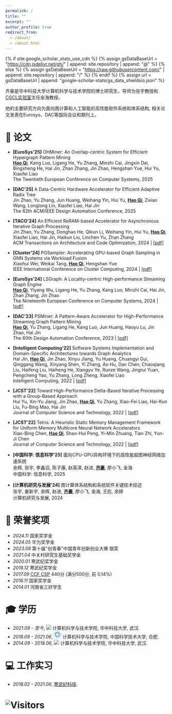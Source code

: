 ```yaml
---
permalink: /
title: ""
excerpt: ""
author_profile: true
redirect_from: 
  - /about/
  - /about.html
---
```


{% if site.google_scholar_stats_use_cdn %}
{% assign gsDataBaseUrl = "https://cdn.jsdelivr.net/gh/" | append: site.repository | append: "@" %}
{% else %}
{% assign gsDataBaseUrl = "https://raw.githubusercontent.com/" | append: site.repository | append: "/" %}
{% endif %}
{% assign url = gsDataBaseUrl | append: "google-scholar-stats/gs_data_shieldsio.json" %}

<span class='anchor' id='about-me'></span>
<!-- I am currently a Ph.D. candidate at the School of Computer Science and Technology, Huazhong University of Science and Technology (华中科技大学计算机科学与技术学院). My advisors are Prof. Yu Zhang and Prof. Hai Jin, who is the director of [CGCL lab](http://grid.hust.edu.cn/). -->

齐豪是华中科技大学计算机科学与技术学院的博士研究生，导师为张宇教授和[CGCL实验室](http://grid.hust.edu.cn/)主任金海教授。

他的主要研究方向为面向图计算和人工智能的高性能软件系统和体系结构, 相关论文发表在Eurosys、DAC等国际会议和期刊上。



<!-- My research focuses on deployable hardware accelerators (with special interests in FPGAs) for complex graph applications such as dynamic graph processing and hypergraph analytics. -->



<!-- I’m currently a Ph.D. student at CGCL, HUST, in a group managed by Hai Jin. -->

<!-- My research interest includes: 
- Graph mining
- Streaming graph
- Deep learning
- Software system and architecture
   -->



 
<span class='anchor' id='-lwzl'></span>

# 📝 论文

* **[EuroSys'25]** OHMiner: An Overlap-centric System for Efficient Hypergraph Pattern Mining<br>
**<u>Hao Qi</u>**, Kang Luo, Ligang He, Yu Zhang, Minzhi Cai, Jingxin Dai, Bingsheng He, Hai Jin, Zhan Zhang, Jin Zhao, Hengshan Yue, Hui Yu, Xiaofei Liao<br>
The Twentieth European Conference on Computer Systems, 2025

* **[DAC'25]** A Data-Centric Hardware Accelerator for Efficient Adaptive Radix Tree<br>
Jin Zhao, Yu Zhang, Jun Huang, Weihang Yin, Hui Yu, **<u>Hao Qi</u>**, Zixiao Wang, Longlong Lin, Xiaofei Liao, Hai Jin<br>
The 62th ACM/IEEE Design Automation Conference, 2025

* **[TACO'24]** An Efficient ReRAM-based Accelerator for Asynchronous Iterative Graph Processing<br>
Jin Zhao, Yu Zhang, Donghao He, Qikun Li, Weihang Yin, Hui Yu, **<u>Hao Qi</u>**, Xiaofei Liao, Hai Jin, Haikun Liu, Linchen Yu, Zhan Zhang<br>
ACM Transactions on Architecture and Code Optimization, 2024 | [[pdf]](/files/ASGraph.pdf)

* **[Cluster'24]** PGSampler: Accelerating GPU-based Graph Sampling in GNN Systems via Workload Fusion<br>
Xiaohui Wei, Weikai Tang, **<u>Hao Qi</u>**, Hengshan Yue<br>
IEEE International Conference on Cluster Computing, 2024 | [[pdf]](/files/PGSampler.pdf)

* **[EuroSys'24]** LSGraph: A Locality-centric High-performance Streaming Graph Engine<br>
**<u>Hao Qi</u>**, Yiyang Wu, Ligang He, Yu Zhang, Kang Luo, Minzhi Cai, Hai Jin, Zhan Zhang, Jin Zhao<br>
The Nineteenth European Conference on Computer Systems, 2024 | [[pdf]](/files/LSGraph.pdf)

* **[DAC'23]** PSMiner: A Pattern-Aware Accelerator for High-Performance Streaming Graph Pattern Mining<br>
**<u>Hao Qi</u>**, Yu Zhang, Ligang He, Kang Luo, Jun Huang, Haoyu Lu, Jin Zhao, Hai Jin<br>
The 60th Design Automation Conference, 2023 | [[pdf]](/files/PSMiner.pdf)

* **[Intelligent Computing'22]** Software Systems Implementation and Domain-Specific Architectures towards Graph Analytics<br>
Hai Jin, **<u>Hao Qi</u>**, Jin Zhao, Xinyu Jiang, Yu Huang, Chuangyi Gui, Qinggang Wang, Xinyang Shen, Yi Zhang, Ao Hu, Dan Chen, Chaoqiang Liu, Haifeng Liu, Haiheng He, Xiangyu Ye, Runze Wang, Jingrui Yuan, Pengcheng Yao, Yu Zhang, Long Zheng, Xiaofei Liao<br>
Intelligent Computing, 2022 | [[pdf]](/files/greview.pdf)

* **[JCST'22]** Toward High-Performance Delta-Based Iterative Processing with a Group-Based Approach<br>
Hui Yu, Xin-Yu Jiang, Jin Zhao, **<u>Hao Qi</u>**, Yu Zhang, Xiao-Fei Liao, Hai-Kun Liu, Fu-Bing Mao, Hai Jin<br>
Journal of Computer Science and Technology, 2022 | [[pdf]](/files/aiter.pdf)

* **[JCST'22]** Tetris: A Heuristic Static Memory Management Framework for Uniform Memory Multicore Neural Network Accelerators<br>
Xiao-Bing Chen, **<u>Hao Qi</u>**, Shao-Hui Peng, Yi-Min Zhuang, Tian Zhi, Yun-Ji Chen<br>
Journal of Computer Science and Technology, 2022 | [[pdf]](/files/tetris.pdf)

* **[中国科学: 信息科学'25]** 面向CPU-GPU异构环境下的高性能超图神经网络加速系统<br>
余辉, 张宇, 李鑫滔, 陈子康, 赵英淇, 赵进, **<u>齐豪</u>**, 廖小飞, 金海<br>
中国科学: 信息科学, 2025

* **[计算机研究与发展'24]** 图计算体系结构和系统软件关键技术综述<br>
张宇, 姜新宇, 余辉, 赵进, **<u>齐豪</u>**, 廖小飞, 金海, 王彪, 余婷<br>
计算机研究与发展, 2024

<span class='anchor' id='-ryjx'></span>

# 🏅 荣誉奖项
- *2024.11* 国家奖学金
- *2024.05* 华为奖学金
- *2023.08* 第十届"创青春"中国青年创新创业大赛 银奖 
- *2021.04* 中关村研究生基础奖学金
- *2020.01* 寒武纪奖学金
- *2018.12* 寒武纪奖学金
- *2017.09* [CCF CSP](https://www.cspro.org/) 440分 (满分500分, 前 0.14%)
- *2016.11* 国家奖学金
- *2014.01* 河南省三好学生


<span class='anchor' id='-xl'></span>

# 🎓 学历
- *2021.09 - 至今*, <a href="http://english.hust.edu.cn/"><img class="svg" src="/images/HUST_logo.svg" width="23pt"></a> 计算机科学与技术学院, 华中科技大学, 武汉. 
- *2018.09 - 2021.06*, <a href="http://en.ustc.edu.cn/"><img class="svg" src="/images/USTC_logo.svg" width="23pt"></a> 计算机科学与技术学院, 中国科学技术大学, 合肥. 
- *2014.09 - 2018.06*, <a href="http://english.hust.edu.cn/"><img class="svg" src="/images/HUST_logo.svg" width="23pt"></a> 计算机科学与技术学院, 华中科技大学, 武汉. 



<span class='anchor' id='-gzsx'></span>

# 💻 工作实习
- *2018.02 - 2021.06*, [寒武纪科技](https://www.cambricon.com/).

# ![Visitors](https://api.visitorbadge.io/api/visitors?path=https%3A%2F%2Fgithub.com%2Ftheqihao%2Ftheqihao.github.io&label=Visitors&countColor=%2337d67a&style=plastic&labelStyle=none)
